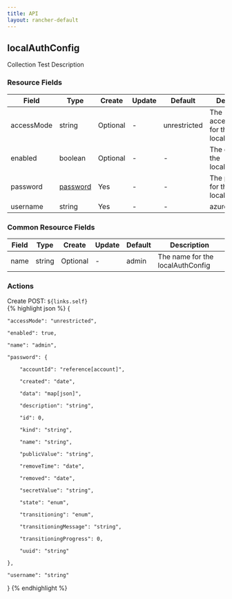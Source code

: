 ```yaml
---
title: API
layout: rancher-default
---
```


## localAuthConfig

Collection Test Description
​
### Resource Fields

Field | Type | Create | Update | Default | Description
---|---|---|---|---|---
accessMode | string | Optional | - | unrestricted | The accessMode for the localAuthConfig
enabled | boolean | Optional | - | - | The enabled for the localAuthConfig
password | [password]({{site.baseurl}}/rancher/api/password/) | Yes | - | - | The password for the localAuthConfig
username | string | Yes | - | - | azureConfig




### Common Resource Fields

Field | Type | Create | Update | Default | Description
---|---|---|---|---|---
name | string | Optional | - | admin | The name for the localAuthConfig




### Actions



<span class="action">
<span class="header">
Create
<span class="headerright">POST:  <code>${links.self}</code></span>
</span>
<div class="action-contents">
{% highlight json %} 
{

	"accessMode": "unrestricted",

	"enabled": true,

	"name": "admin",

	"password": {

		"accountId": "reference[account]",

		"created": "date",

		"data": "map[json]",

		"description": "string",

		"id": 0,

		"kind": "string",

		"name": "string",

		"publicValue": "string",

		"removeTime": "date",

		"removed": "date",

		"secretValue": "string",

		"state": "enum",

		"transitioning": "enum",

		"transitioningMessage": "string",

		"transitioningProgress": 0,

		"uuid": "string"

	},

	"username": "string"

} 
{% endhighlight %}
</div>
</span>













​